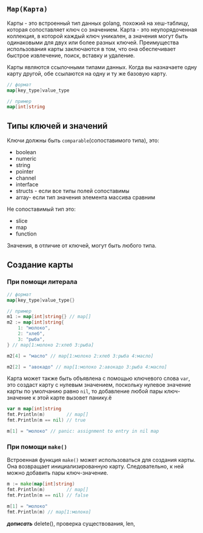 ## `Map(Карта)`

Карты - это встроенный тип данных golang, похожий на хеш-таблицу, которая сопоставляет ключ со значением. Карта - это неупорядоченная коллекция, в которой каждый ключ уникален, а значения могут быть одинаковыми для двух или более разных ключей. Преимущества использования карты заключаются в том, что она обеспечивает быстрое извлечение, поиск, вставку и удаление.

Карты являются ссылочными типами данных. Когда вы назначаете одну карту другой, обе ссылаются на одну и ту же базовую карту.

```go
// формат
map[key_type]value_type

// пример
map[int]string
```

## Типы ключей и значений
Ключи должны быть `comparable`(сопоставимого типа), это:
- boolean
- numeric
- string
- pointer
- channel
- interface
- structs - если все типы полей сопоставимы 
- array- если тип значения элемента массива сравним 

Не сопоставимый тип это:
- slice
- map
- function

Значения, в отличие от ключей, могут быть любого типа.

## Создание карты
### При помощи литерала
```go
// формат
map[key_type]value_type{}

// пример
m1 := map[int]string{} // map[]
m2 := map[int]string{
    1: "молоко",
    2: "хлеб",
    3: "рыба",
} // map[1:молоко 2:хлеб 3:рыба]

m2[4] = "масло" // map[1:молоко 2:хлеб 3:рыба 4:масло]

m2[2] = "авокадо" // map[1:молоко 2:авокадо 3:рыба 4:масло]
```
Карта может также быть объявлена с помощью ключевого слова `var`, это создаст карту с нулевым значением, поскольку нулевое значение карты по умолчанию равно `nil`, то добавление любой пары ключ-значение к этой карте вызовет панику.ё
```go
var m map[int]string
fmt.Println(m)        // map[]
fmt.Println(m == nil) // true

m[1] = "молоко" // panic: assignment to entry in nil map
```

### При помощи `make()`
 Встроенная функция `make()` может использоваться для создания карты. Онa возвращает инициализированную карту. Следовательно, к ней можно добавить пары ключ-значение. 
```go
m := make(map[int]string)
fmt.Println(m)        // map[]
fmt.Println(m == nil) // false

m[1] = "молоко"
fmt.Println(m) // map[1:молоко]
```

___дописать___ delete(), проверка существования, len, 
